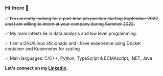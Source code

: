 ### Hi there 👋

✅ ~~I’m currently looking for a part-time job position starting September 2022 and I am willing to intern at your company during Summer 2022.~~

✅ My main intests lie in data analysis and low level programming.

✅ I am a GNU/Linux aficionado and I have experience using Docker container and Kubernetes for scaling

✅ Main languages: C/C++, Python, TypeScript & ECMAscript, .NET, Java

 **Let's connect on my [LinkedIn](https://www.linkedin.com/in/steve-huguenin/).**
